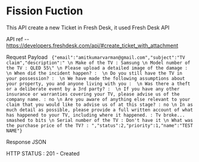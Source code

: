 # Fission Fuction

This API create a new Ticket in Fresh Desk, it used Fresh Desk API

API ref -- https://developers.freshdesk.com/api/#create_ticket_with_attachment



Request Payload
` {"email":"amitkumarvarman@gmail.com","subject":"TV claim","description":" \n Make of the TV : Samsung \n Model number of the TV : QLED 55\" \n Please upload a detailed image of the damage :  \n When did the incident happen? :  \n Do you still have the TV in your possession? :  \n We have made the following assumptions about your property, you and anyone living with you :  \n Was there a theft or a deliberate event by a 3rd party? :  \n If you have any other insurance or warranties covering your TV, please advise us of the company name. : no \n Are you aware of anything else relevant to your claim that you would like to advise us of at this stage? : no \n In as much detail as possible, please provide a full written account of what has happened to your TV, including where it happened. : Tv broke... smashed to bits \n Serial number of the TV : Don't have it \n What was the purchase price of the TV? : ","status":2,"priority":1,"name":"TEST NAME"}`  

Response JSON

HTTP STATUS : 201 - Created

